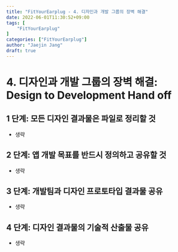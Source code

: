 ```yaml
---
title: "FitYourEarplug - 4. 디자인과 개발 그룹의 장벽 해결"
date: 2022-06-01T11:30:52+09:00
tags: [
	"FitYourEarplug"
]
categories: ["FitYourEarplug"]
author: "Jaejin Jang"
draft: true
---
```


# 4. 디자인과 개발 그룹의 장벽 해결: Design to Development Hand off
## 1 단계: 모든 디자인 결과물은 파일로 정리할 것
 - 생략
## 2 단계: 앱 개발 목표를 반드시 정의하고 공유할 것 
 - 생략
## 3 단계: 개발팀과 디자인 프로토타입 결과물 공유
 - 생략
## 4 단계: 디자인 결과물의 기술적 산출물 공유 
 - 생략